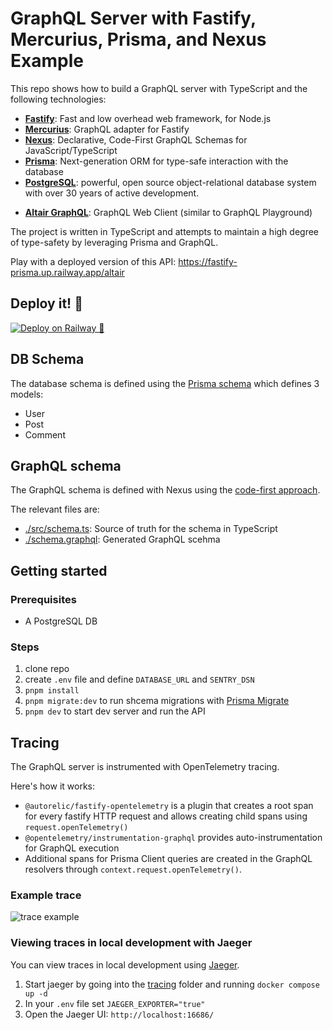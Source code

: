 # GraphQL Server with Fastify, Mercurius, Prisma, and Nexus Example

This repo shows how to build a GraphQL server with TypeScript and the following technologies:

- [**Fastify**](https://www.fastify.io/): Fast and low overhead web framework, for Node.js
- [**Mercurius**](https://mercurius.dev/): GraphQL adapter for Fastify
- [**Nexus**](https://nexusjs.org/): Declarative, Code-First GraphQL Schemas for JavaScript/TypeScript
- [**Prisma**](https://www.prisma.io/): Next-generation ORM for type-safe interaction with the database
- [**PostgreSQL**](https://www.postgresql.org/): powerful, open source object-relational database system with over 30 years of active development.
<!-- - [**Sentry**](https://sentry.io/): an error tracking and monitoring tool. -->
- [**Altair GraphQL**](https://altair.sirmuel.design/): GraphQL Web Client (similar to GraphQL Playground)

The project is written in TypeScript and attempts to maintain a high degree of type-safety by leveraging Prisma and GraphQL.

Play with a deployed version of this API: https://fastify-prisma.up.railway.app/altair

## Deploy it! 🚢

[![Deploy on Railway 🚊](https://railway.app/button.svg)](https://railway.app/new?template=https%3A%2F%2Fgithub.com%2F2color%2Fprisma-fastify-nexus-boilerplate&plugins=postgresql&envs=SENTRY_DSN&optionalEnvs=SENTRY_DSN)


## DB Schema

The database schema is defined using the [Prisma schema](./prisma/schema.prisma) which defines 3 models:
- User
- Post
- Comment


## GraphQL schema

The GraphQL schema is defined with Nexus using the [code-first approach](https://www.prisma.io/blog/the-problems-of-schema-first-graphql-development-x1mn4cb0tyl3).

The relevant files are:
- [./src/schema.ts](./src/schema.ts): Source of truth for the schema in TypeScript
- [./schema.graphql](./schema.graphql): Generated GraphQL scehma

## Getting started

### Prerequisites 
- A PostgreSQL DB

### Steps

1. clone repo
2. create `.env` file and define `DATABASE_URL` and `SENTRY_DSN`
3. `pnpm install`
4. `pnpm migrate:dev` to run shcema migrations with [Prisma Migrate](https://www.prisma.io/migrate)
5. `pnpm dev` to start dev server and run the API

## Tracing

The GraphQL server is instrumented with OpenTelemetry tracing.

Here's how it works:
- `@autorelic/fastify-opentelemetry` is a plugin that creates a root span for every fastify HTTP request and allows creating child spans using `request.openTelemetry()`
-  `@opentelemetry/instrumentation-graphql` provides auto-instrumentation for GraphQL execution
- Additional spans for Prisma Client queries are created in the GraphQL resolvers through `context.request.openTelemetry()`.


### Example trace

![trace example](https://user-images.githubusercontent.com/1992255/123289101-6c69d400-d510-11eb-9154-8aa0bdb8d10c.png)


### Viewing traces in local development with Jaeger

You can view traces in local development using [Jaeger](https://www.jaegertracing.io/).

1. Start jaeger by going into the [tracing](./tracing) folder and running `docker compose up -d`
2. In your `.env` file set `JAEGER_EXPORTER="true"`
3. Open the Jaeger UI: `http://localhost:16686/`
